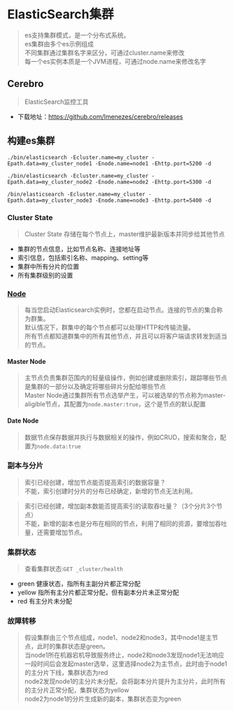 # ElasticSearch集群

> es支持集群模式，是一个分布式系统。  
es集群由多个es示例组成  
不同集群通过集群名字来区分，可通过cluster.name来修改  
每一个es实例本质是一个JVM进程，可通过node.name来修改名字

## Cerebro
> ElasticSearch监控工具
- 下载地址：https://github.com/lmenezes/cerebro/releases

## 构建es集群

```
./bin/elasticsearch -Ecluster.name=my_cluster -Epath.data=my_cluster_node1 -Enode.name=node1 -Ehttp.port=5200 -d

./bin/elasticsearch -Ecluster.name=my_cluster -Epath.data=my_cluster_node2 -Enode.name=node2 -Ehttp.port=5300 -d

/bin/elasticsearch -Ecluster.name=my_cluster -Epath.data=my_cluster_node3 -Enode.name=node3 -Ehttp.port=5400 -d
```

### Cluster State
> Cluster State 存储在每个节点上，master维护最新版本并同步给其他节点
- 集群的节点信息，比如节点名称、连接地址等
- 索引信息，包括索引名称、mapping、setting等
- 集群中所有分片的位置
- 所有集群级别的设置

### [Node](https://www.elastic.co/guide/en/elasticsearch/reference/current/modules-node.html)
> 每当您启动Elasticsearch实例时，您都在启动节点。连接的节点的集合称为群集。  
默认情况下，群集中的每个节点都可以处理HTTP和传输流量。  
所有节点都知道群集中的所有其他节点，并且可以将客户端请求转发到适当的节点。

#### Master Node
> 主节点负责集群范围内的轻量级操作，例如创建或删除索引，跟踪哪些节点是集群的一部分以及确定将哪些碎片分配给哪些节点  
Master Node通过集群所有节点选举产生，可以被选举的节点称为master-aligible节点，其配置为`node.master:true`，这个是节点的默认配置

#### Date Node
> 数据节点保存数据并执行与数据相关的操作，例如CRUD，搜索和聚合，配置为`node.data:true`

### 副本与分片
>索引已经创建，增加节点能否提高索引的数据容量？  
不能，索引创建时分片的分布已经确定，新增的节点无法利用。

>索引已经创建，增加副本数能否提高索引的读取吞吐量？（3个分片3个节点）  
不能，新增的副本也是分布在相同的节点，利用了相同的资源，要增加吞吐量，还需要增加节点。

### 集群状态
> 查看集群状态:`GET _cluster/health`
- green 健康状态，指所有主副分片都正常分配
- yellow 指所有主分片都正常分配，但有副本分片未正常分配
- red 有主分片未分配

### 故障转移
> 假设集群由三个节点组成，node1、node2和node3，其中node1是主节点，此时的集群状态是green。  
当node1所在机器宕机导致服务终止，node2和node3发现node1无法响应一段时间后会发起master选举，这里选择node2为主节点，此时由于node1的主分片下线，集群状态为red  
node2发现node1的主分片未分配，会将副本分片提升为主分片，此时所有的主分片正常分配，集群状态为yellow  
node2为node1的分片生成新的副本，集群状态变为green
